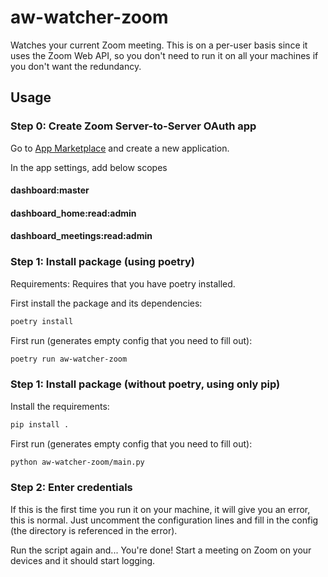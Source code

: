 aw-watcher-zoom
==================

Watches your current Zoom meeting. This is on a per-user basis since it uses the Zoom Web API, so you don't need to run it on all your machines if you don't want the redundancy.



## Usage

### Step 0: Create Zoom Server-to-Server OAuth app

Go to [App Marketplace](https://marketplace.zoom.us/develop/create) and create a new application.

In the app settings, add below scopes 

#### dashboard:master

#### dashboard_home:read:admin

#### dashboard_meetings:read:admin


### Step 1: Install package (using poetry)

Requirements: Requires that you have poetry installed.

First install the package and its dependencies:

```sh
poetry install
```

First run (generates empty config that you need to fill out):

```sh
poetry run aw-watcher-zoom
```
### Step 1: Install package (without poetry, using only pip)

Install the requirements:

```sh
pip install .
```

First run (generates empty config that you need to fill out):
```sh
python aw-watcher-zoom/main.py
```

### Step 2: Enter credentials

If this is the first time you run it on your machine, it will give you an error, this is normal.
Just uncomment the configuration lines and fill in the config (the directory is referenced in the error).

Run the script again and...
You're done! Start a meeting on Zoom on your devices and it should start logging.
